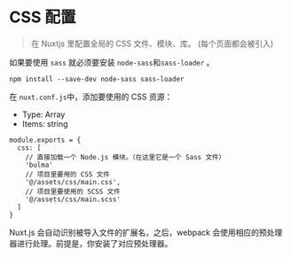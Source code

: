 
# CSS 配置

> 在 Nuxtjs 里配置全局的 CSS 文件、模块、库。 (每个页面都会被引入)

如果要使用 `sass` 就必须要安装 `node-sass`和`sass-loader` 。

```
npm install --save-dev node-sass sass-loader
```

在 `nuxt.conf.js`中，添加要使用的 CSS 资源：

- Type: Array
- Items: string

```
module.exports = {
  css: [
    // 直接加载一个 Node.js 模块。（在这里它是一个 Sass 文件）
    'bulma'
    // 项目里要用的 CSS 文件
    '@/assets/css/main.css',
    // 项目里要使用的 SCSS 文件
    '@/assets/css/main.scss'
  ]
}
```

Nuxt.js 会自动识别被导入文件的扩展名，之后，webpack 会使用相应的预处理器进行处理。前提是，你安装了对应预处理器。
